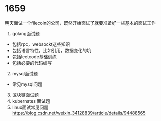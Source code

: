 
# 1659

明天面试一个filecoin的公司，既然开始面试了就要准备好一些基本的面试工作
1. golang面试题
  * 包括rpc，websockt这些知识
  * 包括语言特性，比如引用，数据变化的坑
  * 包括leetcode基础训练
  * 包括必要的代码编写
  
2. mysql面试题
  * 常见mysql问题
  
3. 区块链面试题
4. kubernates 面试题
5. linux面试常见问题
https://blog.csdn.net/weixin_34128839/article/details/94488565
